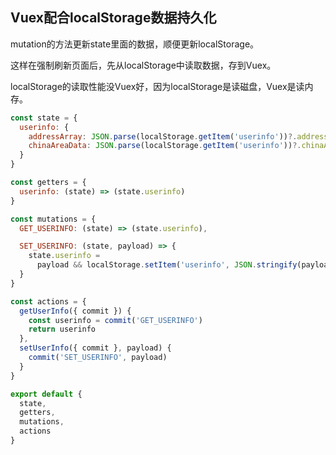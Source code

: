 ## Vuex配合localStorage数据持久化

mutation的方法更新state里面的数据，顺便更新localStorage。

这样在强制刷新页面后，先从localStorage中读取数据，存到Vuex。

localStorage的读取性能没Vuex好，因为localStorage是读磁盘，Vuex是读内存。







```js
const state = {
  userinfo: {
    addressArray: JSON.parse(localStorage.getItem('userinfo'))?.addressArray || [],
    chinaAreaData: JSON.parse(localStorage.getItem('userinfo'))?.chinaAreaData || []
  }
}

const getters = {
  userinfo: (state) => (state.userinfo)
}

const mutations = {
  GET_USERINFO: (state) => (state.userinfo),

  SET_USERINFO: (state, payload) => {
    state.userinfo =
      payload && localStorage.setItem('userinfo', JSON.stringify(payload))
  }
}

const actions = {
  getUserInfo({ commit }) {
    const userinfo = commit('GET_USERINFO')
    return userinfo
  },
  setUserInfo({ commit }, payload) {
    commit('SET_USERINFO', payload)
  }
}

export default {
  state,
  getters,
  mutations,
  actions
}
```

